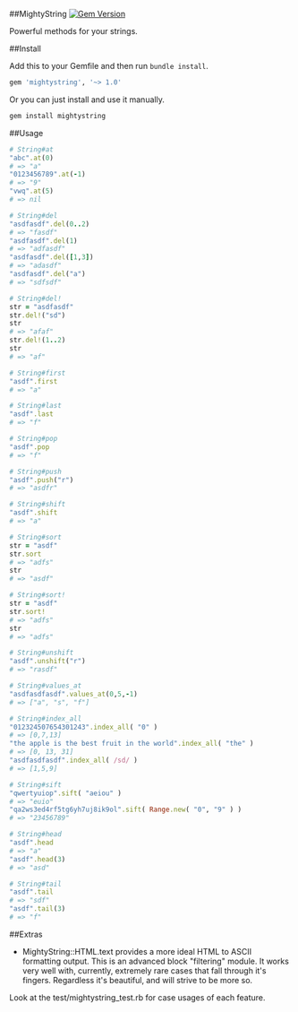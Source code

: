 ##MightyString
[![Gem Version](https://badge.fury.io/rb/mightystring.svg)](http://badge.fury.io/rb/mightystring)

Powerful methods for your strings.

##Install

Add this to your Gemfile and then run `bundle install`.
```ruby
gem 'mightystring', '~> 1.0'
```

Or you can just install and use it manually.
```ruby
gem install mightystring
```
##Usage

```ruby
# String#at
"abc".at(0)
# => "a"
"0123456789".at(-1)
# => "9"
"vwq".at(5)
# => nil

# String#del
"asdfasdf".del(0..2)
# => "fasdf"
"asdfasdf".del(1)
# => "adfasdf"
"asdfasdf".del([1,3])
# => "adasdf"
"asdfasdf".del("a")
# => "sdfsdf"

# String#del!
str = "asdfasdf"
str.del!("sd")
str
# => "afaf"
str.del!(1..2)
str
# => "af"

# String#first
"asdf".first
# => "a"

# String#last
"asdf".last
# => "f"

# String#pop
"asdf".pop
# => "f"

# String#push
"asdf".push("r")
# => "asdfr"

# String#shift
"asdf".shift
# => "a"

# String#sort
str = "asdf"
str.sort
# => "adfs"
str
# => "asdf"

# String#sort!
str = "asdf"
str.sort!
# => "adfs"
str
# => "adfs"

# String#unshift
"asdf".unshift("r")
# => "rasdf"

# String#values_at
"asdfasdfasdf".values_at(0,5,-1)
# => ["a", "s", "f"]

# String#index_all
"012324507654301243".index_all( "0" )
# => [0,7,13]
"the apple is the best fruit in the world".index_all( "the" )
# => [0, 13, 31]
"asdfasdfasdf".index_all( /sd/ )
# => [1,5,9]

# String#sift
"qwertyuiop".sift( "aeiou" )
# => "euio"
"qa2ws3ed4rf5tg6yh7uj8ik9ol".sift( Range.new( "0", "9" ) )
# => "23456789"

# String#head
"asdf".head
# => "a"
"asdf".head(3)
# => "asd"

# String#tail
"asdf".tail
# => "sdf"
"asdf".tail(3)
# => "f"
```

##Extras
 * MightyString::HTML.text provides a more ideal HTML to ASCII formatting output.  This is an advanced block "filtering" module.  It works very well with, currently, extremely rare cases that fall through it's fingers.  Regardless it's beautiful, and will strive to be more so.
 
Look at the test/mightystring_test.rb for case usages of each feature.

